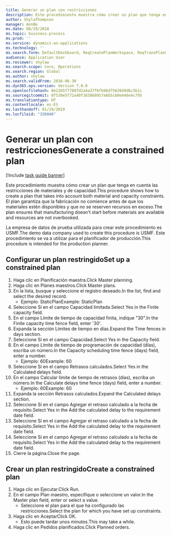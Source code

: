 ```yaml
---
title: Generar un plan con restricciones
description: Este procedimiento muestra cómo crear un plan que tenga en cuenta las restricciones de materiales y de capacidad.
author: ShylaThompson
manager: AnnBe
ms.date: 08/29/2018
ms.topic: business-process
ms.prod: ''
ms.service: dynamics-ax-applications
ms.technology: ''
ms.search.form: DefaultDashboard, ReqCreatePlanWorkspace, ReqTransPlanCard, ReqPlanSched
audience: Application User
ms.reviewer: shylaw
ms.search.scope: Core, Operations
ms.search.region: Global
ms.author: shylaw
ms.search.validFrom: 2016-06-30
ms.dyn365.ops.version: Version 7.0.0
ms.openlocfilehash: 0e2265f7788fd2a4a37f6fb96d7562649dbc5b1c
ms.sourcegitcommit: 0f530e5f72a40f383868957a6b5cb0e446e4c795
ms.translationtype: HT
ms.contentlocale: es-ES
ms.lasthandoff: 01/29/2019
ms.locfileid: "336046"
---
```

# <a name="generate-a-constrained-plan"></a><span data-ttu-id="b8eea-103">Generar un plan con restricciones</span><span class="sxs-lookup"><span data-stu-id="b8eea-103">Generate a constrained plan</span></span>

[!include [task guide banner](../../includes/task-guide-banner.md)]

<span data-ttu-id="b8eea-104">Este procedimiento muestra cómo crear un plan que tenga en cuenta las restricciones de materiales y de capacidad.</span><span class="sxs-lookup"><span data-stu-id="b8eea-104">This procedure shows how to create a plan that takes into account both material and capacity constraints.</span></span> <span data-ttu-id="b8eea-105">El plan garantiza que la fabricación no comience antes de que los materiales estén disponibles y que no se reserven recursos en exceso.</span><span class="sxs-lookup"><span data-stu-id="b8eea-105">The plan ensures that manufacturing doesn't start before materials are available and resources are not overbooked.</span></span> 

<span data-ttu-id="b8eea-106">La empresa de datos de prueba utilizada para crear este procedimiento es USMF.</span><span class="sxs-lookup"><span data-stu-id="b8eea-106">The demo data company used to create this procedure is USMF.</span></span> <span data-ttu-id="b8eea-107">Este procedimiento se va a utilizar para el planificador de producción.</span><span class="sxs-lookup"><span data-stu-id="b8eea-107">This procedure is intended for the production planner.</span></span>


## <a name="set-up-a-constrained-plan"></a><span data-ttu-id="b8eea-108">Configurar un plan restringido</span><span class="sxs-lookup"><span data-stu-id="b8eea-108">Set up a constrained plan</span></span>
1. <span data-ttu-id="b8eea-109">Haga clic en Planificación maestra.</span><span class="sxs-lookup"><span data-stu-id="b8eea-109">Click Master planning.</span></span>
2. <span data-ttu-id="b8eea-110">Haga clic en Planes maestros.</span><span class="sxs-lookup"><span data-stu-id="b8eea-110">Click Master plans.</span></span>
3. <span data-ttu-id="b8eea-111">En la lista, busque y seleccione el registro deseado.</span><span class="sxs-lookup"><span data-stu-id="b8eea-111">In the list, find and select the desired record.</span></span>
    * <span data-ttu-id="b8eea-112">Ejemplo: StaticPlan</span><span class="sxs-lookup"><span data-stu-id="b8eea-112">Example: StaticPlan</span></span>  
4. <span data-ttu-id="b8eea-113">Seleccione Sí en el campo Capacidad limitada.</span><span class="sxs-lookup"><span data-stu-id="b8eea-113">Select Yes in the Finite capacity field.</span></span>
5. <span data-ttu-id="b8eea-114">En el campo Límite de tiempo de capacidad finita, indique "30".</span><span class="sxs-lookup"><span data-stu-id="b8eea-114">In the Finite capacity time fence field, enter '30'.</span></span>
6. <span data-ttu-id="b8eea-115">Expanda la sección Límites de tiempo en días.</span><span class="sxs-lookup"><span data-stu-id="b8eea-115">Expand the Time fences in days section.</span></span>
7. <span data-ttu-id="b8eea-116">Seleccione Sí en el campo Capacidad.</span><span class="sxs-lookup"><span data-stu-id="b8eea-116">Select Yes in the Capacity field.</span></span>
8. <span data-ttu-id="b8eea-117">En el campo Límite de tiempo de programación de capacidad (días), escriba un número.</span><span class="sxs-lookup"><span data-stu-id="b8eea-117">In the Capacity scheduling time fence (days) field, enter a number.</span></span>
    * <span data-ttu-id="b8eea-118">Ejemplo: 60</span><span class="sxs-lookup"><span data-stu-id="b8eea-118">Example: 60</span></span>  
9. <span data-ttu-id="b8eea-119">Seleccione Sí en el campo Retrasos calculados.</span><span class="sxs-lookup"><span data-stu-id="b8eea-119">Select Yes in the Calculated delays field.</span></span>
10. <span data-ttu-id="b8eea-120">En el campo Calcular límite de tiempo de retrasos (días), escriba un número.</span><span class="sxs-lookup"><span data-stu-id="b8eea-120">In the Calculate delays time fence (days) field, enter a number.</span></span>
    * <span data-ttu-id="b8eea-121">Ejemplo: 60</span><span class="sxs-lookup"><span data-stu-id="b8eea-121">Example: 60</span></span>  
11. <span data-ttu-id="b8eea-122">Expanda la sección Retrasos calculados.</span><span class="sxs-lookup"><span data-stu-id="b8eea-122">Expand the Calculated delays section.</span></span>
12. <span data-ttu-id="b8eea-123">Seleccione Sí en el campo Agregar el retraso calculado a la fecha de requisito.</span><span class="sxs-lookup"><span data-stu-id="b8eea-123">Select Yes in the Add the calculated delay to the requirement date field.</span></span>
13. <span data-ttu-id="b8eea-124">Seleccione Sí en el campo Agregar el retraso calculado a la fecha de requisito.</span><span class="sxs-lookup"><span data-stu-id="b8eea-124">Select Yes in the Add the calculated delay to the requirement date field.</span></span>
14. <span data-ttu-id="b8eea-125">Seleccione Sí en el campo Agregar el retraso calculado a la fecha de requisito.</span><span class="sxs-lookup"><span data-stu-id="b8eea-125">Select Yes in the Add the calculated delay to the requirement date field.</span></span>
15. <span data-ttu-id="b8eea-126">Cierre la página.</span><span class="sxs-lookup"><span data-stu-id="b8eea-126">Close the page.</span></span>

## <a name="create-a-constrained-plan"></a><span data-ttu-id="b8eea-127">Crear un plan restringido</span><span class="sxs-lookup"><span data-stu-id="b8eea-127">Create a constrained plan</span></span>
1. <span data-ttu-id="b8eea-128">Haga clic en Ejecutar.</span><span class="sxs-lookup"><span data-stu-id="b8eea-128">Click Run.</span></span>
2. <span data-ttu-id="b8eea-129">En el campo Plan maestro, especifique o seleccione un valor.</span><span class="sxs-lookup"><span data-stu-id="b8eea-129">In the Master plan field, enter or select a value.</span></span>
    * <span data-ttu-id="b8eea-130">Seleccione el plan para el que ha configurado las restricciones.</span><span class="sxs-lookup"><span data-stu-id="b8eea-130">Select the plan for which you have set up constraints.</span></span>  
3. <span data-ttu-id="b8eea-131">Haga clic en Aceptar</span><span class="sxs-lookup"><span data-stu-id="b8eea-131">Click OK.</span></span>
    * <span data-ttu-id="b8eea-132">Esto puede tardar unos minutos.</span><span class="sxs-lookup"><span data-stu-id="b8eea-132">This may take a while.</span></span>  
4. <span data-ttu-id="b8eea-133">Haga clic en Pedidos planificados.</span><span class="sxs-lookup"><span data-stu-id="b8eea-133">Click Planned orders.</span></span>

